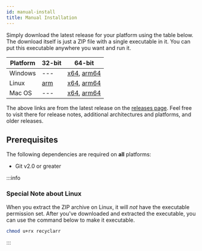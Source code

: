 ```yaml
---
id: manual-install
title: Manual Installation
---
```


Simply download the latest release for your platform using the table below. The download itself is
just a ZIP file with a single executable in it. You can put this executable anywhere you want and
run it.

| Platform | 32-bit           | 64-bit                                 |
| -------- | ---------------- | -------------------------------------- |
| Windows  | ---              | [x64][win-x64], [arm64][win-arm64]     |
| Linux    | [arm][linux-arm] | [x64][linux-x64], [arm64][linux-arm64] |
| Mac OS   | ---              | [x64][osx-x64], [arm64][osx-arm64]     |

[win-x64]: https://github.com/recyclarr/recyclarr/releases/latest/download/recyclarr-win-x64.zip
[win-arm64]: https://github.com/recyclarr/recyclarr/releases/latest/download/recyclarr-win-arm64.zip
[linux-x64]: https://github.com/recyclarr/recyclarr/releases/latest/download/recyclarr-linux-x64.zip
[linux-arm64]: https://github.com/recyclarr/recyclarr/releases/latest/download/recyclarr-linux-arm64.zip
[linux-arm]: https://github.com/recyclarr/recyclarr/releases/latest/download/recyclarr-linux-arm.zip
[osx-x64]: https://github.com/recyclarr/recyclarr/releases/latest/download/recyclarr-osx-x64.zip
[osx-arm64]: https://github.com/recyclarr/recyclarr/releases/latest/download/recyclarr-osx-arm64.zip

The above links are from the latest release on the [releases page][rp]. Feel free to visit there for
release notes, additional architectures and platforms, and older releases.

[rp]: https://github.com/recyclarr/recyclarr/releases

## Prerequisites

The following dependencies are required on **all** platforms:

- Git v2.0 or greater

:::info

### Special Note about Linux

When you extract the ZIP archive on Linux, it will *not* have the executable permission set. After
you've downloaded and extracted the executable, you can use the command below to make it executable.

```bash
chmod u+rx recyclarr
```

:::

